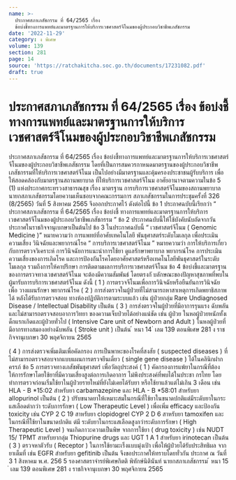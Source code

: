 ```yaml
---
name: >-
  ประกาศสภาเภสัชกรรม ที่ 64/2565 เรื่อง
  ข้อบ่งชี้ทางการแพทย์และมาตรฐานการให้บริการเวชศาสตร์จีโนมของผู้ประกอบวิชาชีพเภสัชกรรม
date: '2022-11-29'
category: ง พิเศษ
volume: 139
section: 281
page: 14
source: 'https://ratchakitcha.soc.go.th/documents/17231082.pdf'
draft: true
---
```


# ประกาศสภาเภสัชกรรม ที่ 64/2565 เรื่อง ข้อบ่งชี้ทางการแพทย์และมาตรฐานการให้บริการเวชศาสตร์จีโนมของผู้ประกอบวิชาชีพเภสัชกรรม

ประกาศสภาเภสัชกรรม ที่ 64/2565 เรื่อง ข้อบ่งชี้ทางการแพทย์และมาตรฐานการให้บริการเวชศาสตร์จีโนมของผู้ประกอบวิชาชีพเภสัชกรรม โดยที่เป็นการสมควรกาหนดมาตรฐานของผู้ประกอบวิชาชีพเภสัชกรรมที่ให้บริการเวชศาสตร์จีโนม เป็นไปอย่างมีมาตรฐานและคุ้มครองประชาชนผู้รับบริการ เพื่อให้สอดคล้องกับมาตรฐานสถานพยาบาล ที่ให้บริการเวชศาสตร์จีโนม อาศัยอานาจตามความในข้อ 5 (1) แห่งประกาศกระทรวงสาธารณสุข เรื่อง มาตรฐาน การบริการเวชศาสตร์จีโนมของสถานพยาบาล นายกสภาเภสัชกรรมโดยความเห็นชอบจากคณะกรรมการ สภาเภสัชกรรมในการประชุมครั้งที่ 326 (8/2565) วันที่ 5 สิงหาคม 2565 จึงออกประกาศไว้ ดังต่อไปนี้ ข้อ 1 ประกาศฉบับนี้เรียกว่า “ ประกาศสภาเภสัชกรรม ที่ 64/2565 เรื่อง ข้อบ่งชี้ ทางการแพทย์และมาตรฐานการให้บริการเวชศาสตร์จีโนมของผู้ประกอบวิชาชีพเภสัชกรรม ” ข้อ 2 ประกาศฉบับนี้ให้ใช้บังคับนับถัดจากวันประกาศในราชกิจจานุเบกษาเป็นต้นไป ข้อ 3 ในประกาศฉบับนี้ “ เวชศาสตร์จีโนม ( Genomic Medicine )” หมายความว่า การแพทย์ที่อาศัยเทคโนโลยี พันธุศาสตร์ระดับโมเลกุล เพื่อประเมินความเสี่ยง วินิจฉัยและพยากรณ์โรค “ การบริการเวชศาสตร์จีโนม ” หมายความว่า การให้บริการเกี่ยวกับการตรวจวิเคราะห์ การวินิจฉัยการแนะนำการใช้ยา ดูแลรักษาพยาบาล พยากรณ์โรค การประเมินความเสี่ยงของการเกิดโรค และการป้องกันโรคโดยอาศัยศาสตร์หรือเทคโนโลยีพันธุศาสตร์ในระดับโมเลกุล รวมถึงการให้คาปรึกษา การติดตามผลการบริการเวชศาสตร์จีโนม ข้อ 4 ข้อบ่งชี้และมาตรฐานของการตรวจทางเวชศาสตร์จีโนม จะต้องมีความสัมพันธ์ โดยตรงกั บลักษณะของปัญหาสุขภาพที่พบในผู้มารับการบริการเวชศาสตร์จีโนม ดังนี้ ( 1 ) การตรวจจีโนมเพื่อการวินิจฉัยหรือยืนยันการวินิจฉัย เพื่อ วางแผนรักษา พยากรณ์โรค ( 2 ) การส่งตรวจในผู้ป่วยที่ไม่สามารถหาสาเหตุการเกิดพยาธิสภาพได้ หลังได้รับการตรวจสอบ ทางห้องปฏิบัติการตามระบบแล้ว เช่น ผู้ป่วยกลุ่ม Rare Undiagnosed Disease / Intellectual Disability เป็นต้น ( 3 ) การส่งตรวจในผู้ป่วยที่มีอาการรุนแรง ฉับพลัน และไม่สามารถตรวจสอบอาการวิทยา ของความเจ็บป่วยได้อย่างแน่ชัด เช่น ผู้ป่วย ในหอผู้ป่วยหนักทั้งเ ด็กแรกเกิดและผู้ป่วยทั่วไป ( Intensive Care unit of Newborn and Adult ) ในหอผู้ป่วยที่มีอากรทางสมองอย่างฉับพลัน ( Stroke unit ) เป็นต้น ้ หนา 14 ่ เลม 139 ตอนพิเศษ 281 ง ราชกิจจานุเบกษา 30 พฤศจิกายน 2565

( 4 ) การส่งตรวจเพิ่มเติมเพื่อคัดกรอง การเป็นพาหะของโรคที่สงสัย ( suspected diseases ) ที่ไม่สามารถตรวจสอบจากแบบแผนการตรวจยีนเดี่ยว ( single gene disease ) ได้ในคลินิกฝากครรภ์ ข้อ 5 การตรวจทางเภสัชพันธุศาสตร์ เพื่อวัตถุประสงค์ ( 1 ) คัดกรองการแพ้ยาในกรณีที่ต้องให้การรักษาโดยใช้ยาที่มีความเสี่ยงสูงต่อการเกิดอาการ ไม่พึงประสงค์ที่พบได้ในประชา กรไทย โดยทำการตรวจก่อนเริ่มใช้ยาในผู้ป่วยรายใหม่ที่ยังไม่เคยได้รับยา หรือใช้ยาแล้วแต่ไม่เกิน 3 เดือน เช่น HLA - B *15:02 สำหรับยา carbamazepine และ HLA - B *58:01 สำหรับยา allopurinol เป็นต้น ( 2 ) ปรับขนาดยาให้เหมาะสมในกรณีที่ใช้ยาในขนาดปกติแต่มีระดับยาในกระแสเลือดต่ากว่า ระดับการรักษา ( Low Therapeutic Level ) เพื่อเพิ่ม efficacy และป้องกัน toxicity เช่น CYP 2 C 19 สาหรับยา clopidogrel CYP 2 D 6 สาหรับยา tamoxifen และในกรณีที่ใช้ยาในขนาดปกติแ ต่มี ระดับยาในกระแสเลือดสูงกว่าระดับการรักษา ( High Therapeutic Level ) จนเกิดภาวะความเป็นพิษ จากการใช้ยา ( drug toxicity ) เช่น NUDT 15/ TPMT สาหรับยากลุ่ม Thiopurine drugs และ UGT 1 A 1 สำหรับยา irinotecan เป็นต้น ( 3 ) ตรวจหาตัวรับ ( Receptor ) ในการใช้ยามะเร็งแบบมุ่งเป้า เพื่อให้ผู้ป่วยได้รับประสิทธิผล จากยาเต็มที่ เช่น EGFR สำหรับยา gefitinib เป็นต้น จึงขอประกาศให้ทราบโดยทั่วกัน ประกาศ ณ วันที่ 3 1 สิงหาคม พ.ศ. 256 5 รองศาสตราจำรย์พิเศษกิตติ พิทักษ์นิตินันท์ นายกสภาเภสัชกรรม ้ หนา 15 ่ เลม 139 ตอนพิเศษ 281 ง ราชกิจจานุเบกษา 30 พฤศจิกายน 2565
